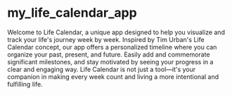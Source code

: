 # my_life_calendar_app

Welcome to Life Calendar, a unique app designed to help you visualize and track your life's journey week by week. Inspired by Tim Urban's Life Calendar concept, our app offers a personalized timeline where you can organize your past, present, and future. Easily add and commemorate significant milestones, and stay motivated by seeing your progress in a clear and engaging way. Life Calendar is not just a tool—it's your companion in making every week count and living a more intentional and fulfilling life.
